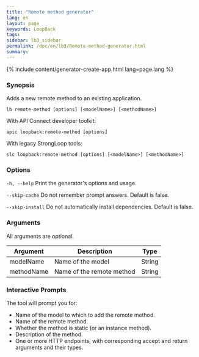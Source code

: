 ```yaml
---
title: "Remote method generator"
lang: en
layout: page
keywords: LoopBack
tags:
sidebar: lb3_sidebar
permalink: /doc/en/lb3/Remote-method-generator.html
summary:
---
```


{% include content/generator-create-app.html lang=page.lang %}

### Synopsis

Adds a new remote method to an existing application.

```
lb remote-method [options] [<modelName>] [<methodName>]
```

With API Connect developer toolkit:

```
apic loopback:remote-method [options]
```

With legacy StrongLoop tools:

```
slc loopback:remote-method [options] [<modelName>] [<methodName>]
```

### Options

`-h, --help`
Print the generator's options and usage.

`--skip-cache`
Do not remember prompt answers. Default is false.

`--skip-install`
Do not automatically install dependencies. Default is false.

### Arguments

All arguments are optional.

| Argument      | Description               | Type   |
|---------------|---------------------------|--------|
| modelName     | Name of the model         | String |
| methodName    | Name of the remote method | String |

### Interactive Prompts

The tool will prompt you for:

* Name of the model to which to add the remote method.
* Name of the remote method.
* Whether the method is static (or an instance method).
* Description of the method.
* One or more HTTP endpoints, with corresponding accept and return arguments and their types.
